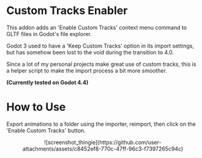 # Custom Tracks Enabler

This addon adds an 'Enable Custom Tracks' 
context menu command to GLTF files in Godot's file explorer.

Godot 3 used to have a 'Keep Custom Tracks' option in its
import settings, but has somehow been lost to the void during the
transition to 4.0.

Since a lot of my personal projects make great use of custom tracks,
this is a helper script to make the import process a bit more
smoother.

**(Currently tested on Godot 4.4)**

# How to Use

Export animations to a folder using the importer, reimport, then
click on the 'Enable Custom Tracks' button.

<center>
![screenshot_thingie](https://github.com/user-attachments/assets/c8452ef8-770c-47ff-96c3-f7397265c94c)
</center>
